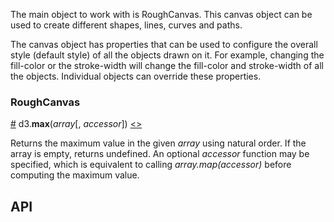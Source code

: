 The main object to work with is RoughCanvas. This canvas object can  be used to create different shapes, lines, curves and paths. 

The canvas object has properties that can be used to configure the overall style (default style) of all the objects drawn on it. For example, changing the fill-color or the stroke-width will change the fill-color and stroke-width of all the objects. Individual objects can override these properties. 

### RoughCanvas

<a name="max" href="#max">#</a> d3.<b>max</b>(<i>array</i>[, <i>accessor</i>]) [<>](https://github.com/d3/d3-array/blob/master/src/max.js "Source")

Returns the maximum value in the given *array* using natural order. If the array is empty, returns undefined. An optional *accessor* function may be specified, which is equivalent to calling *array.map(accessor)* before computing the maximum value.

## API

